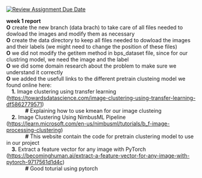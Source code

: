 [![Review Assignment Due Date](https://classroom.github.com/assets/deadline-readme-button-24ddc0f5d75046c5622901739e7c5dd533143b0c8e959d652212380cedb1ea36.svg)](https://classroom.github.com/a/xrP3eqMC)


__week 1 report__ <br>
**O** create the new branch (data brach) to take care of all files needed to dowload the images and modify them as necessary <br>
**O** create the data directory to keep all files needed to dowload the images and their labels (we might need to change the position of these files) <br>
**O** we did not modify the getitem method in bps_dataset file, since for our clustring model, we need the image and the label <br>
**O** we did some domain research about the problem to make sure we understand it correctly <br>
**O** we added the usefull links to the different pretrain clusteing model we found online here: <br>
      &emsp;**1.** Image clustering using transfer learning (https://towardsdatascience.com/image-clustering-using-transfer-learning-df5862779571) <br>
            &emsp; &emsp; &emsp;**#** Explaining how to use kmean for our image clusteing <br>
      &emsp;**2.** Image Clustering Using NimbusML Pipeline (https://learn.microsoft.com/en-us/nimbusml/tutorials/b_f-image-processing-clustering) <br>
            &emsp; &emsp; &emsp;**#** This website contain the code for pretrain clustering model to use in our project <br>
      &emsp;**3.** Extract a feature vector for any image with PyTorch (https://becominghuman.ai/extract-a-feature-vector-for-any-image-with-pytorch-9717561d1d4c) <br>
            &emsp; &emsp; &emsp;**#** Good toturial using pytorch <br>